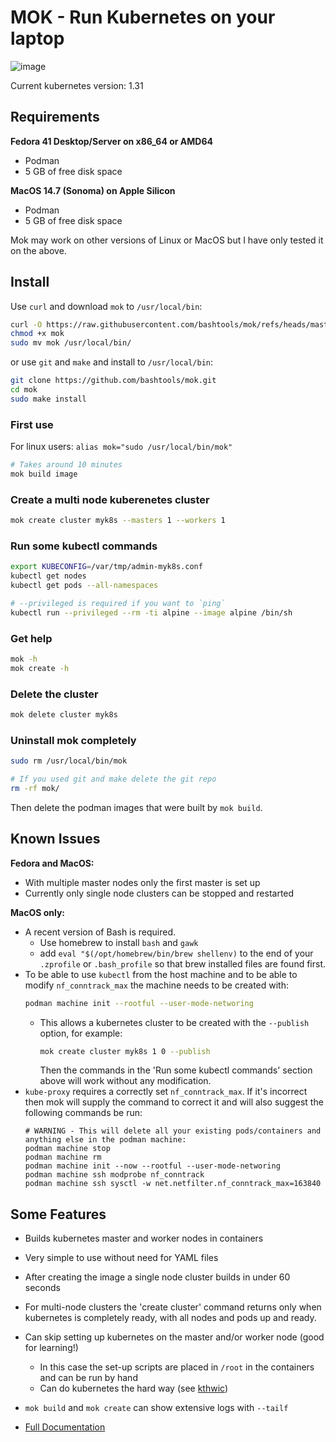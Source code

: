 # MOK - Run Kubernetes on your laptop

![image](https://github.com/user-attachments/assets/0750910e-d6da-4c65-92ea-f7bc64b116cc)


Current kubernetes version: 1.31

## Requirements

**Fedora 41 Desktop/Server on x86_64 or AMD64**
* Podman
* 5 GB of free disk space

**MacOS 14.7 (Sonoma) on Apple Silicon**
* Podman
* 5 GB of free disk space

Mok may work on other versions of Linux or MacOS but I have only tested it on the above.

## Install

Use `curl` and download `mok` to `/usr/local/bin`:

```bash
curl -O https://raw.githubusercontent.com/bashtools/mok/refs/heads/master/package/mok
chmod +x mok
sudo mv mok /usr/local/bin/
```

or use `git` and `make` and install to `/usr/local/bin`:

```bash
git clone https://github.com/bashtools/mok.git
cd mok
sudo make install
```

### First use

For linux users: `alias mok="sudo /usr/local/bin/mok"`

```bash
# Takes around 10 minutes
mok build image
```

### Create a multi node kuberenetes cluster

```bash
mok create cluster myk8s --masters 1 --workers 1
```

### Run some kubectl commands

```bash
export KUBECONFIG=/var/tmp/admin-myk8s.conf
kubectl get nodes
kubectl get pods --all-namespaces
```

```bash
# --privileged is required if you want to `ping`
kubectl run --privileged --rm -ti alpine --image alpine /bin/sh
```

### Get help

```bash
mok -h
mok create -h
```

### Delete the cluster

```bash
mok delete cluster myk8s
```

### Uninstall mok completely

```bash
sudo rm /usr/local/bin/mok

# If you used git and make delete the git repo
rm -rf mok/
```

Then delete the podman images that were built by `mok build`.

## Known Issues

**Fedora and MacOS:**
* With multiple master nodes only the first master is set up
* Currently only single node clusters can be stopped and restarted

**MacOS only:**
* A recent version of Bash is required.
  * Use homebrew to install `bash` and `gawk`
  * add `eval "$(/opt/homebrew/bin/brew shellenv)` to the end of your `.zprofile` or `.bash_profile` so that
  brew installed files are found first.
* To be able to use `kubectl` from the host machine and to be able to modify `nf_conntrack_max` the machine needs to be created with:
  ```bash
  podman machine init --rootful --user-mode-networing
  ```
  * This allows a kubernetes cluster to be created with the `--publish` option, for example:
    ```bash
    mok create cluster myk8s 1 0 --publish
    ```
    Then the commands in the 'Run some kubectl commands' section above will work without any modification.
* `kube-proxy` requires a correctly set `nf_conntrack_max`. If it's incorrect then mok will supply the command to correct it and will also suggest the following commands be run:
    ```
    # WARNING - This will delete all your existing pods/containers and anything else in the podman machine:
    podman machine stop
    podman machine rm
    podman machine init --now --rootful --user-mode-networing
    podman machine ssh modprobe nf_conntrack
    podman machine ssh sysctl -w net.netfilter.nf_conntrack_max=163840
    ```

## Some Features

* Builds kubernetes master and worker nodes in containers
* Very simple to use without need for YAML files
* After creating the image a single node cluster builds in under 60 seconds
* For multi-node clusters the 'create cluster' command returns only when kubernetes is completely ready, with all nodes and pods up and ready.
* Can skip setting up kubernetes on the master and/or worker node (good for learning!)
  * In this case the set-up scripts are placed in `/root` in the containers and can be run by hand
  * Can do kubernetes the hard way (see [kthwic](https://github.com/my-own-kind/kubernetes-the-hard-way-in-containers))
* `mok build` and `mok create` can show extensive logs with `--tailf`

* [Full Documentation](https://github.com/bashtools/mokctl-docs/tree/master/docs)
